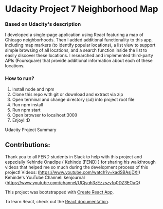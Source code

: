 # Udacity Project 7 Neighborhood Map

### Based on Udacity's description
I developed a single-page application using React featuring a map of Chicago neighborhoods. Then I added additional functionality to this app, including map markers (to identify popular locations), a list view to support simple browsing of all locations, and a search function inside the list to easily discover these locations. I researched and implemented third-party APIs (Foursquare) that provide additional information about each of these locations.

### How to run?
1. Install node and npm
2. Clone this repo with git or download and extract via zip
3. Open terminal and change directory (cd) into project root file
4. Run npm install
5. Run npm start
6. Open browser to localhost:3000
7. Enjoy! :D

Udacity Project Summary

## Contributions:
Thank you to all FEND students in Slack to help with this project and especially Kehinde Onadipe ( Kehinde (FEND) ) for sharing his walkthrough videos that helped me so much during the development process of this project!
Videos: (<https://www.youtube.com/watch?v=kadSBAsjDXI>)
Kehinde's YouTube Channel: kenjournal (<https://www.youtube.com/channel/UCjsqh3zEzzszyfp0DZ3EOuQ>)

This project was bootstrapped with [Create React App](https://github.com/facebook/create-react-app).

To learn React, check out the [React documentation](https://reactjs.org/).
